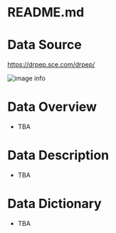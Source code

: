 # README.md

# Data Source

https://drpep.sce.com/drpep/

![image info](img/sce_drpep.png "SCE Distributed Energy Resource Web-Map")

# Data Overview

- TBA

# Data Description

- TBA

# Data Dictionary

- TBA
